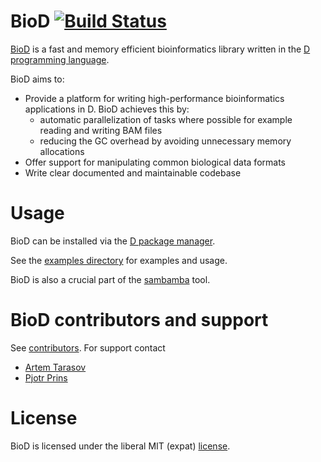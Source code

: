 # BioD [![Build Status](https://travis-ci.org/biod/BioD.svg?branch=master)](https://travis-ci.org/biod/BioD)

[BioD](https://github.com/biod/BioD) is a fast and memory efficient bioinformatics library written in the [D programming language](http://dlang.org).

BioD aims to:

* Provide a platform for writing high-performance bioinformatics applications in D. BioD achieves this by:
  - automatic parallelization of tasks where possible for example reading and writing BAM files
  - reducing the GC overhead by avoiding unnecessary memory allocations
* Offer support for manipulating common biological data formats
* Write clear documented and maintainable codebase

# Usage

BioD can be installed via the [D package manager](https://code.dlang.org/packages/biod).

See the [examples directory](https://github.com/biod/BioD/tree/master/examples)
for examples and usage.

BioD is also a crucial part of the [sambamba](https://github.com/biod/sambamba) tool.

# BioD contributors and support

See [contributors](https://github.com/biod/BioD/graphs/contributors). For support
contact

* [Artem Tarasov](https://github.com/lomereiter)
* [Pjotr Prins](https://github.com/pjotrp)


# License

BioD is licensed under the liberal MIT (expat) [license](./LICENSE).
